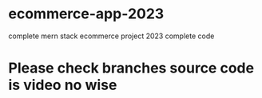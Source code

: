 # ecommerce-app-2023
complete mern stack ecommerce project 2023 complete code
# Please check branches source code is video no wise
